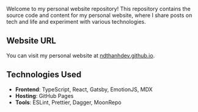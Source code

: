 Welcome to my personal website repository! This repository contains the source code and content for my personal website, where I share posts on tech and life and experiment with various technologies.

## Website URL

You can visit my personal website at [ndthanhdev.github.io](https://ndthanhdev.github.io).

## Technologies Used

- **Frontend**: TypeScript, React, Gatsby, EmotionJS, MDX
- **Hosting**: GitHub Pages
- **Tools**: ESLint, Prettier, Dagger, MoonRepo
